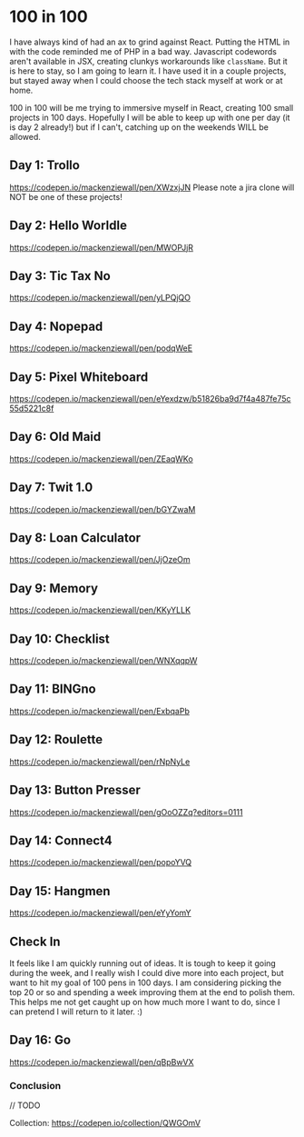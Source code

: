 # 100 in 100
I have always kind of had an ax to grind against React. Putting the HTML in with the code reminded me of PHP in a bad way. 
Javascript codewords aren't available in JSX, creating clunkys workarounds like `className`. But it is here to stay, so I am going to learn it. 
I have used it in a couple projects, but stayed away when I could choose the tech stack myself at work or at home. 

100 in 100 will be me trying to immersive myself in React, creating 100 small projects in 100 days. Hopefully I will be able to keep up with one per day (it is day 2 already!) but if I can't, catching up on the weekends WILL be allowed.

## Day 1: Trollo
https://codepen.io/mackenziewall/pen/XWzxjJN
Please note a jira clone will NOT be one of these projects!

## Day 2: Hello Worldle
https://codepen.io/mackenziewall/pen/MWOPJjR

## Day 3: Tic Tax No
https://codepen.io/mackenziewall/pen/yLPQjQO

## Day 4: Nopepad
https://codepen.io/mackenziewall/pen/podqWeE

## Day 5: Pixel Whiteboard
https://codepen.io/mackenziewall/pen/eYexdzw/b51826ba9d7f4a487fe75c55d5221c8f

## Day 6: Old Maid
https://codepen.io/mackenziewall/pen/ZEaqWKo

## Day 7: Twit 1.0
https://codepen.io/mackenziewall/pen/bGYZwaM

## Day 8: Loan Calculator
https://codepen.io/mackenziewall/pen/JjOzeOm

## Day 9: Memory
https://codepen.io/mackenziewall/pen/KKyYLLK

## Day 10: Checklist
https://codepen.io/mackenziewall/pen/WNXqqpW

## Day 11: BINGno
https://codepen.io/mackenziewall/pen/ExbqaPb

## Day 12: Roulette
https://codepen.io/mackenziewall/pen/rNpNyLe

## Day 13: Button Presser
https://codepen.io/mackenziewall/pen/gOoOZZq?editors=0111

## Day 14: Connect4
https://codepen.io/mackenziewall/pen/popoYVQ

## Day 15: Hangmen
https://codepen.io/mackenziewall/pen/eYyYomY

## Check In
It feels like I am quickly running out of ideas. It is tough to keep it going during the week, and I really wish I could dive more into each project, but want to hit my goal of 100 pens in 100 days. I am considering picking the top 20 or so and spending a week improving them at the end to polish them. This helps me not get caught up on how much more I want to do, since I can pretend I will return to it later. :)

## Day 16: Go
https://codepen.io/mackenziewall/pen/qBpBwVX


### Conclusion

// TODO

Collection: https://codepen.io/collection/QWGOmV
